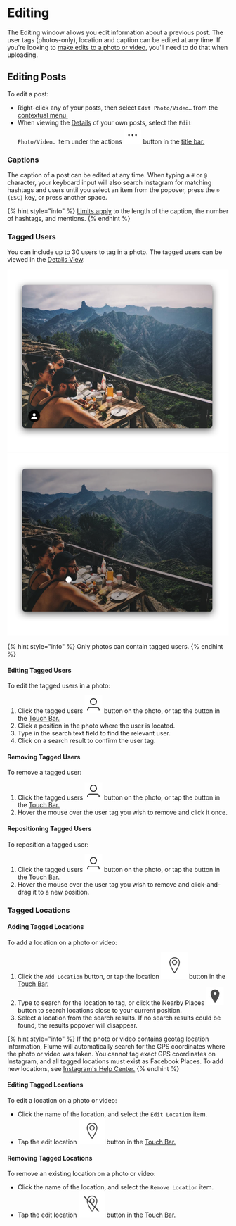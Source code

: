 # Editing

The Editing window allows you edit information about a previous post. The user tags \(photos-only\), location and caption can be edited at any time. If you're looking to [make edits to a photo or video](upload.md#editing), you'll need to do that when uploading.

## Editing Posts

To edit a post:

* Right-click any of your posts, then select `Edit Photo/Video…` from the [contextual menu.](../misc/glossary.md#contextual-menu)
* When viewing the [Details](detailview.md) of your own posts, select the `Edit Photo/Video…` item under the actions ![](../.gitbook/assets/actions-menu.png) button in the [title bar.](../misc/glossary.md#title-bar)

### Captions

The caption of a post can be edited at any time. When typing a `#` or `@` character, your keyboard input will also search Instagram for matching hashtags and users until you select an item from the popover, press the `⎋ (ESC)` key, or press another space.

{% hint style="info" %}
[Limits apply](../misc/limits.md) to the length of the caption, the number of hashtags, and mentions.
{% endhint %}

### Tagged Users

You can include up to 30 users to tag in a photo. The tagged users can be viewed in the [Details View](detailview.md#tagged-users).

![](../.gitbook/assets/detail-view-usertags-1.png) ![](../.gitbook/assets/detail-view-usertags-2.png)

{% hint style="info" %}
Only photos can contain tagged users.
{% endhint %}

#### Editing Tagged Users

To edit the tagged users in a photo:

1. Click the tagged users ![](../.gitbook/assets/taggedusers%20%282%29.png) button on the photo, or tap the button in the [Touch Bar.](../misc/touchbar.md)
2. Click a position in the photo where the user is located.
3. Type in the search text field to find the relevant user.
4. Click on a search result to confirm the user tag.

#### Removing Tagged Users

To remove a tagged user:

1. Click the tagged users ![](../.gitbook/assets/taggedusers.png) button on the photo, or tap the button in the [Touch Bar.](../misc/touchbar.md)
2. Hover the mouse over the user tag you wish to remove and click it once.

#### Repositioning Tagged Users

To reposition a tagged user:

1. Click the tagged users ![](../.gitbook/assets/taggedusers%20%281%29.png) button on the photo, or tap the button in the [Touch Bar.](../misc/touchbar.md)
2. Hover the mouse over the user tag you wish to remove and click-and-drag it to a new position.

### Tagged Locations

#### Adding Tagged Locations

To add a location on a photo or video:

1. Click the `Add Location` button, or tap the location ![](../.gitbook/assets/location-add.png) button in the [Touch Bar.](../misc/touchbar.md)
2. Type to search for the location to tag, or click the Nearby Places ![](../.gitbook/assets/nearbyplaces.png) button to search locations close to your current position.
3. Select a location from the search results. If no search results could be found, the results popover will disappear.

{% hint style="info" %}
If the photo or video contains [geotag](https://en.wikipedia.org/wiki/Geotagging) location information, Flume will automatically search for the GPS coordinates where the photo or video was taken. You cannot tag exact GPS coordinates on Instagram, and all tagged locations must exist as Facebook Places. To add new locations, see [Instagram's Help Center.](https://help.instagram.com/1618893218361276)
{% endhint %}

#### Editing Tagged Locations

To edit a location on a photo or video:

* Click the name of the location, and select the `Edit Location` item.
* Tap the edit location ![](../.gitbook/assets/location-add%20%281%29.png) button in the [Touch Bar.](../misc/touchbar.md)

#### Removing Tagged Locations

To remove an existing location on a photo or video:

* Click the name of the location, and select the `Remove Location` item.
* Tap the edit location ![](../.gitbook/assets/location-remove.png) button in the [Touch Bar.](../misc/touchbar.md)

